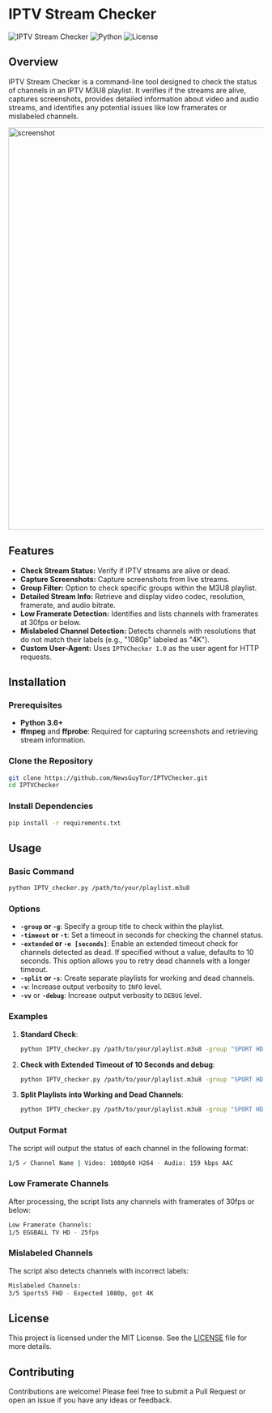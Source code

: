 # IPTV Stream Checker

![IPTV Stream Checker](https://img.shields.io/badge/IPTV%20Checker-v1.0-blue.svg) ![Python](https://img.shields.io/badge/Python-3.6%2B-brightgreen.svg) ![License](https://img.shields.io/badge/License-MIT-yellow.svg)

## Overview

IPTV Stream Checker is a command-line tool designed to check the status of channels in an IPTV M3U8 playlist. It verifies if the streams are alive, captures screenshots, provides detailed information about video and audio streams, and identifies any potential issues like low framerates or mislabeled channels.

<img width="794" alt="screenshot" src="https://github.com/user-attachments/assets/ffa84de1-f644-44b5-9d7d-92e32652a2be">

## Features

- **Check Stream Status:** Verify if IPTV streams are alive or dead.
- **Capture Screenshots:** Capture screenshots from live streams.
- **Group Filter:** Option to check specific groups within the M3U8 playlist.
- **Detailed Stream Info:** Retrieve and display video codec, resolution, framerate, and audio bitrate.
- **Low Framerate Detection:** Identifies and lists channels with framerates at 30fps or below.
- **Mislabeled Channel Detection:** Detects channels with resolutions that do not match their labels (e.g., "1080p" labeled as "4K").
- **Custom User-Agent:** Uses `IPTVChecker 1.0` as the user agent for HTTP requests.

## Installation

### Prerequisites

- **Python 3.6+**
- **ffmpeg** and **ffprobe**: Required for capturing screenshots and retrieving stream information.

### Clone the Repository

```bash
git clone https://github.com/NewsGuyTor/IPTVChecker.git
cd IPTVChecker
```

### Install Dependencies

```bash
pip install -r requirements.txt
```

## Usage

### Basic Command

```bash
python IPTV_checker.py /path/to/your/playlist.m3u8
```

### Options

- **`-group` or `-g`**: Specify a group title to check within the playlist.
- **`-timeout` or `-t`**: Set a timeout in seconds for checking the channel status.
- **`-extended` or `-e [seconds]`**: Enable an extended timeout check for channels detected as dead. If specified without a value, defaults to 10 seconds. This option allows you to retry dead channels with a longer timeout.
- **`-split` or `-s`**: Create separate playlists for working and dead channels.
- **`-v`**: Increase output verbosity to `INFO` level.
- **`-vv`** or **`-debug`**: Increase output verbosity to `DEBUG` level.

### Examples

1. **Standard Check**:
   ```bash
   python IPTV_checker.py /path/to/your/playlist.m3u8 -group "SPORT HD"
   ```

2. **Check with Extended Timeout of 10 Seconds and debug**:
   ```bash
   python IPTV_checker.py /path/to/your/playlist.m3u8 -group "SPORT HD" -extended 15 -vv
   ```

3. **Split Playlists into Working and Dead Channels**:
   ```bash
   python IPTV_checker.py /path/to/your/playlist.m3u8 -group "SPORT HD" -split
   ```

### Output Format

The script will output the status of each channel in the following format:

```bash
1/5 ✓ Channel Name | Video: 1080p60 H264 - Audio: 159 kbps AAC
```

### Low Framerate Channels

After processing, the script lists any channels with framerates of 30fps or below:

```bash
Low Framerate Channels:
1/5 EGGBALL TV HD - 25fps
```

### Mislabeled Channels

The script also detects channels with incorrect labels:

```bash
Mislabeled Channels:
3/5 Sports5 FHD - Expected 1080p, got 4K
```

## License

This project is licensed under the MIT License. See the [LICENSE](LICENSE) file for more details.

## Contributing

Contributions are welcome! Please feel free to submit a Pull Request or open an issue if you have any ideas or feedback.
